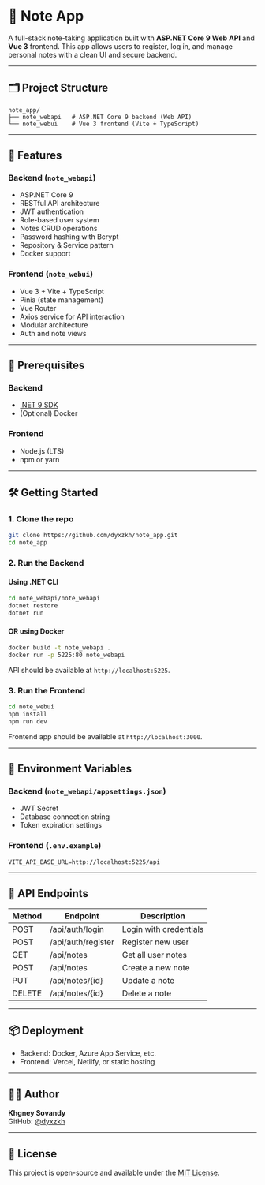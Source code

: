 # 📝 Note App

A full-stack note-taking application built with **ASP.NET Core 9 Web API** and **Vue 3** frontend. This app allows users to register, log in, and manage personal notes with a clean UI and secure backend.

---

## 🗂️ Project Structure

```
note_app/
├── note_webapi   # ASP.NET Core 9 backend (Web API)
└── note_webui    # Vue 3 frontend (Vite + TypeScript)
```

---

## 🚀 Features

### Backend (`note_webapi`)
- ASP.NET Core 9
- RESTful API architecture
- JWT authentication
- Role-based user system
- Notes CRUD operations
- Password hashing with Bcrypt
- Repository & Service pattern
- Docker support

### Frontend (`note_webui`)
- Vue 3 + Vite + TypeScript
- Pinia (state management)
- Vue Router
- Axios service for API interaction
- Modular architecture
- Auth and note views

---

## 🔧 Prerequisites

### Backend
- [.NET 9 SDK](https://dotnet.microsoft.com/)
- (Optional) Docker

### Frontend
- Node.js (LTS)
- npm or yarn

---

## 🛠️ Getting Started

### 1. Clone the repo

```bash
git clone https://github.com/dyxzkh/note_app.git
cd note_app
```

### 2. Run the Backend

#### Using .NET CLI

```bash
cd note_webapi/note_webapi
dotnet restore
dotnet run
```

#### OR using Docker

```bash
docker build -t note_webapi .
docker run -p 5225:80 note_webapi
```

API should be available at `http://localhost:5225`.

### 3. Run the Frontend

```bash
cd note_webui
npm install
npm run dev
```

Frontend app should be available at `http://localhost:3000`.

---

## 🔐 Environment Variables

### Backend (`note_webapi/appsettings.json`)
- JWT Secret
- Database connection string
- Token expiration settings

### Frontend (`.env.example`)
```
VITE_API_BASE_URL=http://localhost:5225/api
```

---

## 🧪 API Endpoints

| Method | Endpoint           | Description              |
|--------|--------------------|--------------------------|
| POST   | /api/auth/login    | Login with credentials   |
| POST   | /api/auth/register | Register new user        |
| GET    | /api/notes         | Get all user notes       |
| POST   | /api/notes         | Create a new note        |
| PUT    | /api/notes/{id}    | Update a note            |
| DELETE | /api/notes/{id}    | Delete a note            |

---

## 📦 Deployment

- Backend: Docker, Azure App Service, etc.
- Frontend: Vercel, Netlify, or static hosting

---

## 👨‍💻 Author

**Khgney Sovandy**  
GitHub: [@dyxzkh](https://github.com/dyxzkh)

---

## 📝 License

This project is open-source and available under the [MIT License](LICENSE).